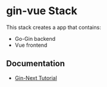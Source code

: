 # gin-vue Stack

This stack creates a app that contains:

- Go-Gin backend
- Vue frontend

## Documentation

- [Gin-Next Tutorial](https://heighliner.dev/docs/tutorials/gin_vue)